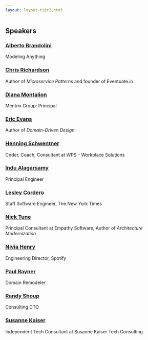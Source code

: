 ```yaml
---
layout: layout-tier2.html
---
```

<div class="container section speakers">
  <h2 class="text-center">Speakers</h2>
    <div class="row">
        <div class="speaker-container">
            <a href="alberto-brandolini.html"><div class="speaker-img alberto-brandolini">
            </div></a>
            <h3><a class="speaker-name" href="alberto-brandolini.html">Alberto Brandolini</a></h3>
            <p class="speaker-details">Modeling Anything</p>
        </div>
        <div class="speaker-container">
            <a href="chris-richardson.html"><div class="speaker-img chris-richardson">
            </div></a>
            <h3><a class="speaker-name" href="chris-richardson.html">Chris Richardson</a></h3>
            <p class="speaker-details">Author of <em>Microservice Patterns</em> and founder of Eventuate.io</p>
        </div>
        <div class="speaker-container">
            <a href="diana-montalion.html"><div class="speaker-img diana-montalion">
            </div></a>
            <h3><a class="speaker-name" href="diana-montalion.html">Diana Montalion</a></h3>
            <p class="speaker-details">Mentrix Group: Principal</p>
        </div>
        <div class="speaker-container">
            <a href="eric-evans.html"><div class="speaker-img eric-evans">
            </div></a>
            <h3><a class="speaker-name" href="eric-evans.html">Eric Evans</a></h3>
            <p class="speaker-details">Author of <em>Domain-Driven Design</em></p>
        </div>
    </div>
    <div class="row">
        <div class="speaker-container">
            <a href="henning-schwentner.html"><div class="speaker-img henning-schwentner">
            </div></a>
            <h3><a class="speaker-name" href="henning-schwentner.html">Henning Schwentner</a></h3>
            <p class="speaker-details">Coder, Coach, Consultant at WPS – Workplace Solutions</p>
        </div>
        <div class="speaker-container">
            <a href="indu-alagarsamy.html"><div class="speaker-img indu-alagarsamy">
            </div></a>
            <h3><a class="speaker-name" href="indu-alagarsamy.html">Indu Alagarsamy</a></h3>
            <p class="speaker-details">Principal Engineer</p>
        </div>
        <div class="speaker-container">
            <a href="lesley-cordero.html"><div class="speaker-img lesley-cordero">
            </div></a>
            <h3><a class="speaker-name" href="lesley-cordero.html">Lesley Cordero</a></h3>
            <p class="speaker-details">Staff Software Engineer, The New York Times</p>
        </div>
        <div class="speaker-container">
            <a href="nick-tune.html"><div class="speaker-img nick-tune">
            </div></a>
            <h3><a class="speaker-name" href="nick-tune.html">Nick Tune</a></h3>
            <p class="speaker-details">Principal Consultant at Empathy Software, Author of <em>Architecture Modernization</em></p>
        </div>
    </div>
    <div class="row">
        <div class="speaker-container">
            <a href="nivia-henry.html"><div class="speaker-img nivia-henry">
            </div></a>
            <h3><a class="speaker-name" href="nivia-henry.html">Nivia Henry</a></h3>
            <p class="speaker-details">Engineering Director, Spotify</p>
        </div>
        <div class="speaker-container">
            <a href="paul-rayner.html"><div class="speaker-img paul-rayner">
            </div></a>
            <h3><a class="speaker-name" href="paul-rayner.html">Paul Rayner</a></h3>
            <p class="speaker-details">Domain Remodeler</p>
        </div>
        <div class="speaker-container">
            <a href="randy-shoup.html"><div class="speaker-img randy-shoup">
            </div></a>
            <h3><a class="speaker-name" href="randy-shoup.html">Randy Shoup</a></h3>
            <p class="speaker-details">Consulting CTO</p>
        </div>
        <div class="speaker-container">
            <a href="susanne-kaiser.html"><div class="speaker-img susanne-kaiser">
            </div></a>
            <h3><a class="speaker-name" href="susanne-kaiser.html">Susanne Kaiser</a></h3>
            <p class="speaker-details">Independent Tech Consultant at Susanne Kaiser Tech Consulting</p>
        </div>
    </div>
</div>